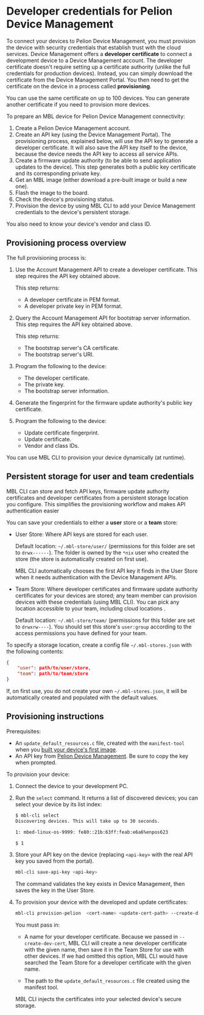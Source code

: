 # Developer credentials for Pelion Device Management

To connect your devices to Pelion Device Management, you must provision the device with security credentials that establish trust with the cloud services. Device Management offers a **developer certificate** to connect a development device to a Device Management account. The developer certificate doesn't require setting up a certificate authority (unlike the full credentials for production devices). Instead, you can simply download the certificate from the Device Management Portal. You then need to get the certificate on the device in a process called **provisioning**.

<span class="tips">You can use the same certificate on up to 100 devices. You can generate another certificate if you need to provision more devices.</span><!--not sure I want to state this here - DM might change their policy and we won't know. Better to link to the DM page that explains this, and that is more likely to be updated regularly-->


To prepare an MBL device for Pelion Device Management connectivity:
<!--must add links for all of these!!!-->
1. Create a Pelion Device Management account.
1. Create an API key (using the Device Management Portal). The provisioning process, explained below, will use the API key to generate a developer certificate. It will also save the API key itself to the device, because the device needs the API key to access all service APIs.
1. Create a firmware update authority (to be able to send application updates to the device). This step generates both a public key certificate and its corresponding private key.
1. Get an MBL image (either download a pre-built image or build a new one).
1. Flash the image to the board.
1. Check the device's provisioning status.
1. Provision the device by using MBL CLI to add your Device Management credentials to the device's persistent storage.

<span class="tips">You also need to know your device's vendor and class ID.</span>

## Provisioning process overview

The full provisioning process is:

1. Use the Account Management API to create a developer certificate. This step requires the API key obtained above.

    This step returns:

    * A developer certificate in PEM format.
    * A developer private key in PEM format.

1. Query the Account Management API for bootstrap server information. This step requires the API key obtained above.

    This step returns:

    * The bootstrap server's CA certificate.
    * The bootstrap server's URI.

1. Program the following to the device:

    * The developer certificate.
    * The private key.
    * The bootstrap server information.

1. Generate the fingerprint for the firmware update authority's public key certificate.

1. Program the following to the device:

    * Update certificate fingerprint.
    * Update certificate. <!--where did we get this?--><!--what the difference between this and an update authority certificate? "MBL-CLI also provides a command to create an update authority certificate."-->
    * Vendor and class IDs.

You can use MBL CLI to provision your device dynamically (at runtime).<!--move this - it's stuck in the middle-->

## Persistent storage for user and team credentials

MBL CLI can store and fetch API keys, firmware update authority certificates and developer certificates from a persistent storage location you configure. This simplifies the provisioning workflow and makes API authentication easier<!--why does it make authentication easier?-->

You can save your credentials to either a **user** store or a **team** store:

- User Store: Where API keys are stored for each user.

    Default location: `~/.mbl-store/user/` (permissions for this folder are set to `drwx------`). The folder is owned by the `*nix` user who created the store (the store is automatically created on first use).

    MBL CLI automatically chooses the first API key it finds in the User Store when it needs authentication with the Device Management APIs.
    <!--can it save multiples, or does it always overwrite with a new one?-->

- Team Store: Where developer certificates and firmware update authority certificates for your devices are stored; any team member can provision devices with these credentials (using MBL CLI). You can pick any location accessible to your team, including cloud locations <!--we just said it's to save on your developer machine-->.

    Default location: `~/.mbl-store/team/` (permissions for this folder are set to `drwxrw----`). You should set this store's `user:group` according to the access permissions you have defined for your team.

To specify a storage location, create a config file `~/.mbl-stores.json` with the following contents:

```json
{
    "user": path/to/user/store,
    "team": path/to/team/store
}
```

If, on first use, you do not create your own `~/.mbl-stores.json`, it will be automatically created and populated with the default values.

## Provisioning instructions

Prerequisites:

* An `update_default_resources.c` file, created with the `manifest-tool` when you [built your device's first image](../first-image/preparing-device-management-sources.html#creating-an-update-resources-file).<!--what if they got an image from us?-->
* An API key from [Pelion Device Management](https://cloud.mbed.com/docs/latest/integrate-web-app/api-keys.html). Be sure to copy the key when prompted.

To provision your device:

1. Connect the device to your development PC.
1. Run the `select` command. It returns a list of discovered devices; you can select your device by its list index:

    ```bash
    $ mbl-cli select
    Discovering devices. This will take up to 30 seconds.

    1: mbed-linux-os-9999: fe80::21b:63ff:feab:e6a6%enpos623

    $ 1

    ```

1. Store your API key on the device (replacing `<api-key>` with the real API key you saved from the portal).

    ```bash
    mbl-cli save-api-key <api-key>
    ```

    The command validates the key exists in Device Management, then saves the key in the User Store.

1. To provision your device with the developed and update certificates:

    ```bash
    mbl-cli provision-pelion  <cert-name> <update-cert-path> --create-dev-cert
    ```

    You must pass in:

    * A name for your developer certificate. Because we passed in `--create-dev-cert`, MBL CLI will create a new developer certificate with the given name, then save it in the Team Store for use with other devices. If we had omitted this option, MBL CLI would have searched the Team Store for a developer certificate with the given name.

    * The path to the `update_default_resources.c` file created using the manifest tool.

    MBL CLI injects the certificates into your selected device's secure storage.
